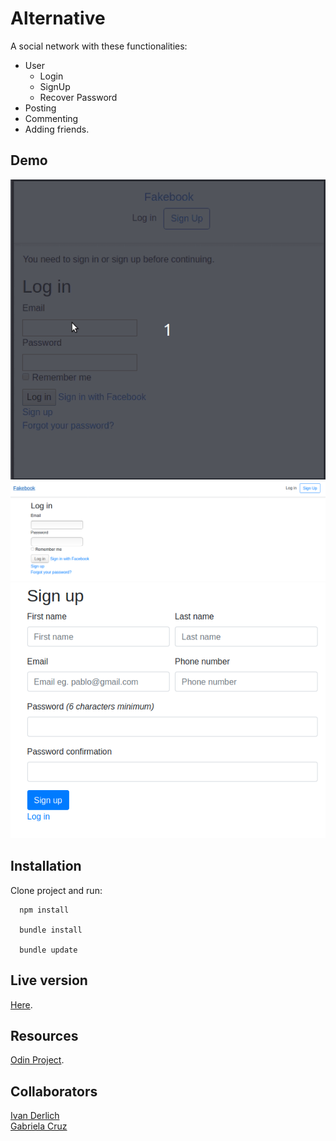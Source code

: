 # Alternative

A social network with these functionalities: 
  - User
    - Login
    - SignUp
    - Recover Password
   - Posting
   - Commenting
   - Adding friends.

## Demo

![](docs/usage.gif)
![](/docs/1.png)
![](/docs/2.png)

## Installation

  Clone project and run:

      npm install

      bundle install

      bundle update

## Live version

[Here](https://afternoon-wave-75260.herokuapp.com/).

## Resources

[Odin Project](https://www.theodinproject.com/courses/ruby-on-rails/lessons/final-project).

## Collaborators

[Ivan Derlich](https://github.com/IvanDerlich/) <br>
[Gabriela Cruz](https://github.com/ViriCruz/)
